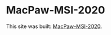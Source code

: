 # MacPaw-MSI-2020

This site was built: [MacPaw-MSI-2020]( https://alexandrsun.github.io/MacPaw-MSI-2020/).
